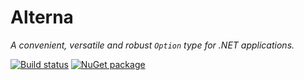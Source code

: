# Alterna

*A convenient, versatile and robust `Option` type for .NET applications.*

[![Build status](https://ci.appveyor.com/api/projects/status/h37j00g1w9q0ffs0?svg=true)](https://ci.appveyor.com/project/balazsbotond/alterna)
[![NuGet package](https://img.shields.io/nuget/v/FluentUriBuilder.svg)](https://www.nuget.org/packages/FluentUriBuilder/)